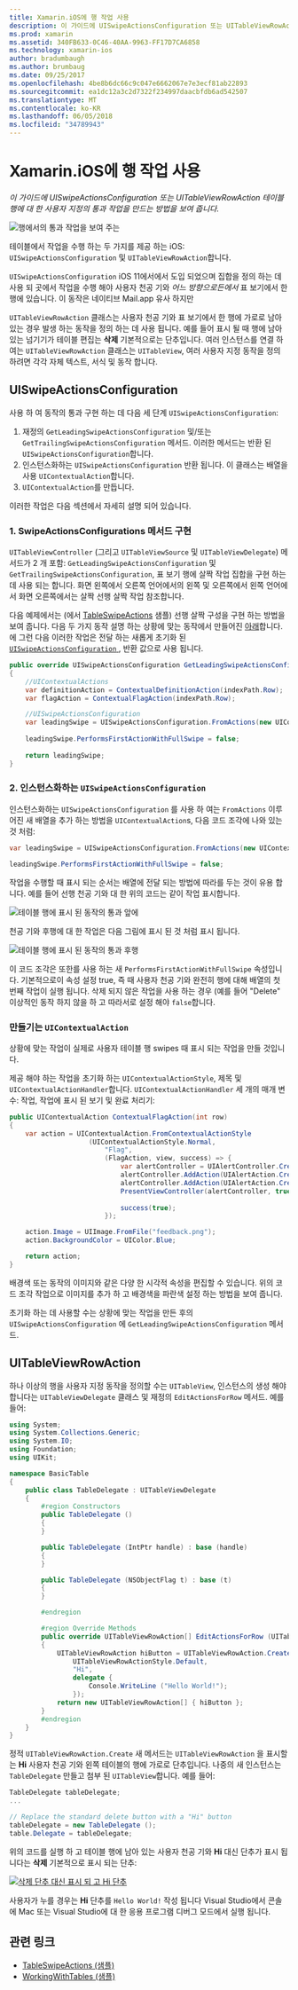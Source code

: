 ```yaml
---
title: Xamarin.iOS에 행 작업 사용
description: 이 가이드에 UISwipeActionsConfiguration 또는 UITableViewRowAction 테이블 행에 대 한 사용자 지정의 통과 작업을 만드는 방법을 보여 줍니다.
ms.prod: xamarin
ms.assetid: 340FB633-0C46-40AA-9963-FF17D7CA6858
ms.technology: xamarin-ios
author: bradumbaugh
ms.author: brumbaug
ms.date: 09/25/2017
ms.openlocfilehash: 4be8b6dc66c9c047e6662067e7e3ecf81ab22893
ms.sourcegitcommit: ea1dc12a3c2d7322f234997daacbfdb6ad542507
ms.translationtype: MT
ms.contentlocale: ko-KR
ms.lasthandoff: 06/05/2018
ms.locfileid: "34789943"
---
```

# <a name="working-with-row-actions-in-xamarinios"></a>Xamarin.iOS에 행 작업 사용

_이 가이드에 UISwipeActionsConfiguration 또는 UITableViewRowAction 테이블 행에 대 한 사용자 지정의 통과 작업을 만드는 방법을 보여 줍니다._

![행에서의 통과 작업을 보여 주는](row-action-images/action02.png)

테이블에서 작업을 수행 하는 두 가지를 제공 하는 iOS: `UISwipeActionsConfiguration` 및 `UITableViewRowAction`합니다.

`UISwipeActionsConfiguration` iOS 11에서에서 도입 되었으며 집합을 정의 하는 데 사용 되 곳에서 작업을 수행 해야 사용자 천공 기와 _어느 방향으로든에서_ 표 보기에서 한 행에 있습니다. 이 동작은 네이티브 Mail.app 유사 하지만 

`UITableViewRowAction` 클래스는 사용자 천공 기와 표 보기에서 한 행에 가로로 남아 있는 경우 발생 하는 동작을 정의 하는 데 사용 됩니다.
예를 들어 표시 될 때 행에 남아 있는 넘기기가 테이블 편집는 **삭제** 기본적으로는 단추입니다. 여러 인스턴스를 연결 하 여는 `UITableViewRowAction` 클래스는 `UITableView`, 여러 사용자 지정 동작을 정의 하려면 각각 자체 텍스트, 서식 및 동작 합니다.


## <a name="uiswipeactionsconfiguration"></a>UISwipeActionsConfiguration

사용 하 여 동작의 통과 구현 하는 데 다음 세 단계 `UISwipeActionsConfiguration`:

1. 재정의 `GetLeadingSwipeActionsConfiguration` 및/또는 `GetTrailingSwipeActionsConfiguration` 메서드. 이러한 메서드는 반환 된 `UISwipeActionsConfiguration`합니다. 
2. 인스턴스화하는 `UISwipeActionsConfiguration` 반환 됩니다. 이 클래스는 배열을 사용 `UIContextualAction`합니다.
3. `UIContextualAction`를 만듭니다.

이러한 작업은 다음 섹션에서 자세히 설명 되어 있습니다.

### <a name="1-implementing-the-swipeactionsconfigurations-methods"></a>1. SwipeActionsConfigurations 메서드 구현

`UITableViewController` (그리고 `UITableViewSource` 및 `UITableViewDelegate`) 메서드가 2 개 포함: `GetLeadingSwipeActionsConfiguration` 및 `GetTrailingSwipeActionsConfiguration`, 표 보기 행에 살짝 작업 집합을 구현 하는 데 사용 되는 합니다. 화면 왼쪽에서 오른쪽 언어에서의 왼쪽 및 오른쪽에서 왼쪽 언어에서 화면 오른쪽에서는 살짝 선행 살짝 작업 참조합니다. 

다음 예제에서는 (에서 [TableSwipeActions](https://developer.xamarin.com/samples/monotouch/TableSwipeActions) 샘플) 선행 살짝 구성을 구현 하는 방법을 보여 줍니다. 다음 두 가지 동작 설명 하는 상황에 맞는 동작에서 만들어진 [아래](#create-uicontextualaction)합니다. 에 그런 다음 이러한 작업은 전달 하는 새롭게 초기화 된 [ `UISwipeActionsConfiguration` ](#create-uiswipeactionsconfigurations), 반환 값으로 사용 됩니다.


```csharp
public override UISwipeActionsConfiguration GetLeadingSwipeActionsConfiguration(UITableView tableView, NSIndexPath indexPath)
{
    //UIContextualActions
    var definitionAction = ContextualDefinitionAction(indexPath.Row);
    var flagAction = ContextualFlagAction(indexPath.Row);

    //UISwipeActionsConfiguration
    var leadingSwipe = UISwipeActionsConfiguration.FromActions(new UIContextualAction[] { flagAction, definitionAction });
    
    leadingSwipe.PerformsFirstActionWithFullSwipe = false;
    
    return leadingSwipe;
}  
```

<a name="create-uiswipeactionsconfigurations" />

### <a name="2-instantiate-a-uiswipeactionsconfiguration"></a>2. 인스턴스화하는 `UISwipeActionsConfiguration`

인스턴스화하는 `UISwipeActionsConfiguration` 를 사용 하 여는 `FromActions` 이루어진 새 배열을 추가 하는 방법을 `UIContextualAction`s, 다음 코드 조각에 나와 있는 것 처럼:

```csharp
var leadingSwipe = UISwipeActionsConfiguration.FromActions(new UIContextualAction[] { flagAction, definitionAction })

leadingSwipe.PerformsFirstActionWithFullSwipe = false;
```

작업을 수행할 때 표시 되는 순서는 배열에 전달 되는 방법에 따라를 두는 것이 유용 합니다. 예를 들어 선행 천공 기와 대 한 위의 코드는 같이 작업 표시합니다.

![테이블 행에 표시 된 동작의 통과 앞에](row-action-images/action03.png)

천공 기와 후행에 대 한 작업은 다음 그림에 표시 된 것 처럼 표시 됩니다.

![테이블 행에 표시 된 동작의 통과 후행](row-action-images/action04.png)

이 코드 조각은 또한를 사용 하는 새 `PerformsFirstActionWithFullSwipe` 속성입니다. 기본적으로이 속성 설정 true, 즉 때 사용자 천공 기와 완전히 행에 대해 배열의 첫 번째 작업이 실행 됩니다. 삭제 되지 않은 작업을 사용 하는 경우 (예를 들어 "Delete" 이상적인 동작 하지 않을 하 고 따라서로 설정 해야 `false`합니다.

<a name="create-uicontextualaction" />

### <a name="create-a-uicontextualaction"></a>만들기는 `UIContextualAction`

상황에 맞는 작업이 실제로 사용자 테이블 행 swipes 때 표시 되는 작업을 만들 것입니다.

제공 해야 하는 작업을 초기화 하는 `UIContextualActionStyle`, 제목 및 `UIContextualActionHandler`합니다. `UIContextualActionHandler` 세 개의 매개 변수: 작업, 작업에 표시 된 보기 및 완료 처리기:

```csharp
public UIContextualAction ContextualFlagAction(int row)
{
    var action = UIContextualAction.FromContextualActionStyle
                    (UIContextualActionStyle.Normal,
                        "Flag",
                        (FlagAction, view, success) => {
                            var alertController = UIAlertController.Create($"Report {words[row]}?", "", UIAlertControllerStyle.Alert);
                            alertController.AddAction(UIAlertAction.Create("Cancel", UIAlertActionStyle.Cancel, null)); 
                            alertController.AddAction(UIAlertAction.Create("Yes", UIAlertActionStyle.Destructive, null));
                            PresentViewController(alertController, true, null);
                            
                            success(true);
                        });

    action.Image = UIImage.FromFile("feedback.png");
    action.BackgroundColor = UIColor.Blue;

    return action;
}
```

배경색 또는 동작의 이미지와 같은 다양 한 시각적 속성을 편집할 수 있습니다. 위의 코드 조각 작업으로 이미지를 추가 하 고 배경색을 파란색 설정 하는 방법을 보여 줍니다.

초기화 하는 데 사용할 수는 상황에 맞는 작업을 만든 후의 `UISwipeActionsConfiguration` 에 `GetLeadingSwipeActionsConfiguration` 메서드.

## <a name="uitableviewrowaction"></a>UITableViewRowAction

하나 이상의 행을 사용자 지정 동작을 정의할 수는 `UITableView`, 인스턴스의 생성 해야 합니다는 `UITableViewDelegate` 클래스 및 재정의 `EditActionsForRow` 메서드. 예를 들어:

```csharp
using System;
using System.Collections.Generic;
using System.IO;
using Foundation;
using UIKit;

namespace BasicTable
{
    public class TableDelegate : UITableViewDelegate
    {
        #region Constructors
        public TableDelegate ()
        {
        }

        public TableDelegate (IntPtr handle) : base (handle)
        {
        }

        public TableDelegate (NSObjectFlag t) : base (t)
        {
        }

        #endregion

        #region Override Methods
        public override UITableViewRowAction[] EditActionsForRow (UITableView tableView, NSIndexPath indexPath)
        {
            UITableViewRowAction hiButton = UITableViewRowAction.Create (
                UITableViewRowActionStyle.Default,
                "Hi",
                delegate {
                    Console.WriteLine ("Hello World!");
                });
            return new UITableViewRowAction[] { hiButton };
        }
        #endregion
    }
}
```

정적 `UITableViewRowAction.Create` 새 메서드는 `UITableViewRowAction` 을 표시할는 **Hi** 사용자 천공 기와 왼쪽 테이블의 행에 가로로 단추입니다. 나중의 새 인스턴스는 `TableDelegate` 만들고 첨부 된 `UITableView`합니다. 예를 들어:

```csharp
TableDelegate tableDelegate;
...

// Replace the standard delete button with a "Hi" button
tableDelegate = new TableDelegate ();
table.Delegate = tableDelegate;

```

위의 코드를 실행 하 고 테이블 행에 남아 있는 사용자 천공 기와 **Hi** 대신 단추가 표시 됩니다는 **삭제** 기본적으로 표시 되는 단추:

[![](row-action-images/action01.png "삭제 단추 대신 표시 되 고 Hi 단추")](row-action-images/action01.png#lightbox)

사용자가 누를 경우는 **Hi** 단추를 `Hello World!` 작성 됩니다 Visual Studio에서 콘솔에 Mac 또는 Visual Studio에 대 한 응용 프로그램 디버그 모드에서 실행 됩니다.



## <a name="related-links"></a>관련 링크

- [TableSwipeActions (샘플)](https://developer.xamarin.com/samples/monotouch/TableSwipeActions)
- [WorkingWithTables (샘플)](https://developer.xamarin.com/samples/monotouch/WorkingWithTables)
